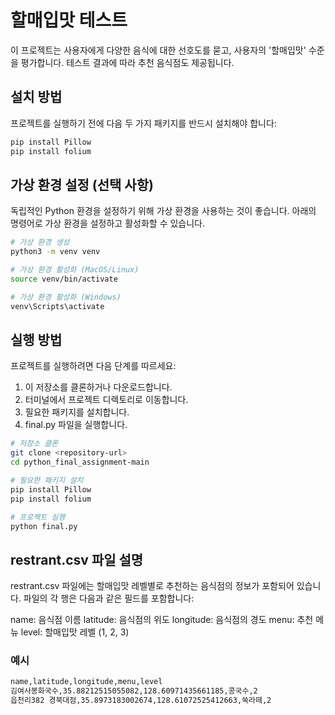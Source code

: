  # 할매입맛 테스트
이 프로젝트는 사용자에게 다양한 음식에 대한 선호도를 묻고, 사용자의 '할매입맛' 수준을 평가합니다. 테스트 결과에 따라 추천 음식점도 제공됩니다.

## 설치 방법
프로젝트를 실행하기 전에 다음 두 가지 패키지를 반드시 설치해야 합니다:

```sh
pip install Pillow
pip install folium
```

## 가상 환경 설정 (선택 사항)
독립적인 Python 환경을 설정하기 위해 가상 환경을 사용하는 것이 좋습니다. 아래의 명령어로 가상 환경을 설정하고 활성화할 수 있습니다.

```sh
# 가상 환경 생성
python3 -m venv venv

# 가상 환경 활성화 (MacOS/Linux)
source venv/bin/activate

# 가상 환경 활성화 (Windows)
venv\Scripts\activate
```

## 실행 방법
프로젝트를 실행하려면 다음 단계를 따르세요:

1. 이 저장소를 클론하거나 다운로드합니다.
2. 터미널에서 프로젝트 디렉토리로 이동합니다.
3. 필요한 패키지를 설치합니다.
4. final.py 파일을 실행합니다.

```sh
# 저장소 클론
git clone <repository-url>
cd python_final_assignment-main

# 필요한 패키지 설치
pip install Pillow
pip install folium

# 프로젝트 실행
python final.py
```

## restrant.csv 파일 설명
restrant.csv 파일에는 할매입맛 레벨별로 추천하는 음식점의 정보가 포함되어 있습니다. 파일의 각 행은 다음과 같은 필드를 포함합니다:

name: 음식점 이름
latitude: 음식점의 위도
longitude: 음식점의 경도
menu: 추천 메뉴
level: 할매입맛 레벨 (1, 2, 3)

### 예시
```sh
name,latitude,longitude,menu,level
김여사봉화국수,35.88212515055082,128.60971435661185,콩국수,2
읍천리382 경북대점,35.8973183002674,128.61072525412663,쑥라떼,2
```

